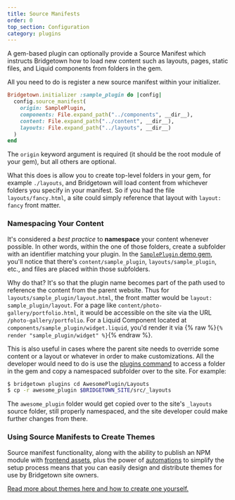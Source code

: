 ```yaml
---
title: Source Manifests
order: 0
top_section: Configuration
category: plugins
---
```


A gem-based plugin can optionally provide a Source Manifest which instructs
Bridgetown how to load new content such as layouts, pages, static files, and
Liquid components from folders in the gem.

All you need to do is register a new source manifest within your initializer.

```ruby
Bridgetown.initializer :sample_plugin do |config|
  config.source_manifest(
    origin: SamplePlugin,
    components: File.expand_path("../components", __dir__),
    content: File.expand_path("../content", __dir__),
    layouts: File.expand_path("../layouts", __dir__)
  )
end
```

The `origin` keyword argument is required (it should be the root module of your gem),
but all others are optional.

What this does is allow you to create top-level folders in your gem, for example `./layouts`,
and Bridgetown will load content from whichever folders you specify in your
manifest. So if you had the file `layouts/fancy.html`, a site could simply
reference that layout with `layout: fancy` front matter.

### Namespacing Your Content

It's considered a _best practice_ to **namespace** your content whenever possible.
In other words, within the one of those folders, create a subfolder with an
identifier matching your plugin. In the [`SamplePlugin` demo gem](https://github.com/bridgetownrb/bridgetown-sample-plugin),
you'll notice that there's `content/sample_plugin`, `layouts/sample_plugin`, etc.,
and files are placed within those subfolders.

Why do that? It's so that the plugin name becomes part of the path used to
reference the content from the parent website. Thus for `layouts/sample_plugin/layout.html`,
the front matter would be `layout: sample_plugin/layout`. For a page like
`content/photo-gallery/portfolio.html`, it would be accessible on the site via the
URL `/photo-gallery/portfolio`. For a Liquid Component located at `components/sample_plugin/widget.liquid`, you'd render it via {% raw %}`{% render "sample_plugin/widget" %}`{% endraw %}.

This is also useful in cases where the parent site needs to override some content
or a layout or whatever in order to make customizations. All the developer would
need to do is use the [plugins command](/docs/commands/plugins) to access a
folder in the gem and copy a namespaced subfolder over to the site. For example:

```sh
$ bridgetown plugins cd AwesomePlugin/Layouts
$ cp -r awesome_plugin $BRIDGETOWN_SITE/src/_layouts
```

The `awesome_plugin` folder would get copied over to the site's `_layouts` source
folder, still properly namespaced, and the site developer could make further
changes from there.

### Using Source Manifests to Create Themes

Source manifest functionality, along with the ability to publish an NPM module
with [frontend assets](/docs/plugins/gems-and-frontend), plus the
power of [automations](/docs/automations) to simplify the setup process means
that you can easily design and distribute themes for use by Bridgetown site
owners.

[Read more about themes here and how to create one yourself.](/docs/themes)

